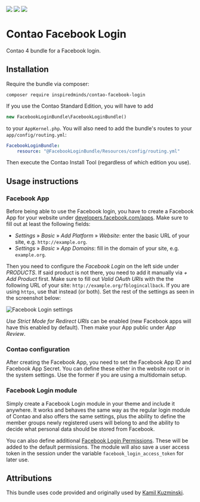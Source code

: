 [![](https://img.shields.io/maintenance/yes/2020.svg)](https://github.com/inspiredminds/contao-facebook-login)
[![](https://img.shields.io/packagist/v/inspiredminds/contao-facebook-login.svg)](https://packagist.org/packages/inspiredminds/contao-facebook-login)
[![](https://img.shields.io/packagist/dt/inspiredminds/contao-facebook-login.svg)](https://packagist.org/packages/inspiredminds/contao-facebook-login)

Contao Facebook Login
=====================

Contao 4 bundle for a Facebook login.

## Installation

Require the bundle via composer:
```
composer require inspiredminds/contao-facebook-login
```
If you use the Contao Standard Edition, you will have to add
```php
new FacebookLoginBundle\FacebookLoginBundle()
```
to your `AppKernel.php`. You will also need to add the bundle's routes to your `app/config/routing.yml`:
```yaml
FacebookLoginBundle:
    resource: "@FacebookLoginBundle/Resources/config/routing.yml"
```
Then execute the Contao Install Tool (regardless of which edition you use). 

## Usage instructions

### Facebook App

Before being able to use the Facebook login, you have to create a Facebook App for your website under [developers.facebook.com/apps](https://developers.facebook.com/apps). Make sure to fill out at least the following fields:

* _Settings_ » _Basic_ » _Add Platform_ » _Website_: enter the basic URL of your site, e.g. `http://example.org`.
* _Settings_ » _Basic_ » _App Domains_: fill in the domain of your site, e.g. `example.org`.

Then you need to configure the _Facebook Login_ on the left side under _PRODUCTS_. If said product is not there, you need to add it manually via _+ Add Product_ first. Make sure to fill out _Valid OAuth URIs_ with the the following URL of your site: `http://example.org/fblogincallback`. If you are using `https`, use that instead (or both). Set the rest of the settings as seen in the screenshot below:

![Facebook Login settings](https://github.com/inspiredminds/contao-facebook-login/raw/master/facebook-login-settings.png)

_Use Strict Mode for Redirect URIs_ can be enabled (new Facebook apps will have this enabled by default). Then make your App public under _App Review_.

### Contao configuration

After creating the Facebook App, you need to set the Facebook App ID and Facebook App Secret. You can define these either in the website root or in the system settings. Use the former if you are using a multidomain setup.

### Facebook Login module

Simply create a Facebook Login module in your theme and include it anywhere. It works and behaves the same way as the regular login module of Contao and also offers the same settings, plus the ability to define the member groups newly registered users will belong to and the ability to decide what personal data should be stored from Facebook.

You can also define additional [Facebook Login Permissions](https://developers.facebook.com/docs/facebook-login/permissions). These will be added to the default permissions. The module will also save a user access token in the session under the variable `facebook_login_access_token` for later use.

## Attributions

This bundle uses code provided and originally used by [Kamil Kuzminski](https://github.com/qzminski).
